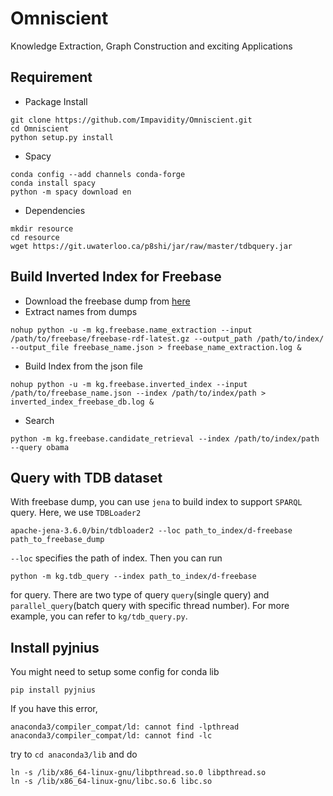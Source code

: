 # Omniscient
Knowledge Extraction, Graph Construction and exciting Applications


## Requirement
- Package Install
```
git clone https://github.com/Impavidity/Omniscient.git
cd Omniscient
python setup.py install
```

- Spacy
```code
conda config --add channels conda-forge
conda install spacy
python -m spacy download en
```

- Dependencies
```
mkdir resource
cd resource
wget https://git.uwaterloo.ca/p8shi/jar/raw/master/tdbquery.jar
```

## Build Inverted Index for Freebase

- Download the freebase dump from [here](https://developers.google.com/freebase/)
- Extract names from dumps
```code
nohup python -u -m kg.freebase.name_extraction --input /path/to/freebase/freebase-rdf-latest.gz --output_path /path/to/index/ --output_file freebase_name.json > freebase_name_extraction.log &
```
- Build Index from the json file
```code
nohup python -u -m kg.freebase.inverted_index --input /path/to/freebase_name.json --index /path/to/index/path > inverted_index_freebase_db.log &
```
- Search
```code
python -m kg.freebase.candidate_retrieval --index /path/to/index/path  --query obama
```

## Query with TDB dataset

With freebase dump, you can use `jena` to build index to support `SPARQL` query. 
Here, we use `TDBLoader2`
```
apache-jena-3.6.0/bin/tdbloader2 --loc path_to_index/d-freebase path_to_freebase_dump
```
`--loc` specifies the path of index.
Then you can run 
```
python -m kg.tdb_query --index path_to_index/d-freebase
```
for query.
There are two type of query `query`(single query) and `parallel_query`(batch query with specific thread number).
For more example, you can refer to `kg/tdb_query.py`.


## Install pyjnius
You might need to setup some config for conda lib
```
pip install pyjnius
```
If you have this error,
```
anaconda3/compiler_compat/ld: cannot find -lpthread
anaconda3/compiler_compat/ld: cannot find -lc
```
try to `cd anaconda3/lib` and do
```
ln -s /lib/x86_64-linux-gnu/libpthread.so.0 libpthread.so
ln -s /lib/x86_64-linux-gnu/libc.so.6 libc.so 
```

